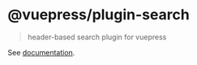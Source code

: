 # @vuepress/plugin-search

> header-based search plugin for vuepress

See [documentation](https://v1.vuepress.vuejs.org/plugin/official/plugin-search.html).

